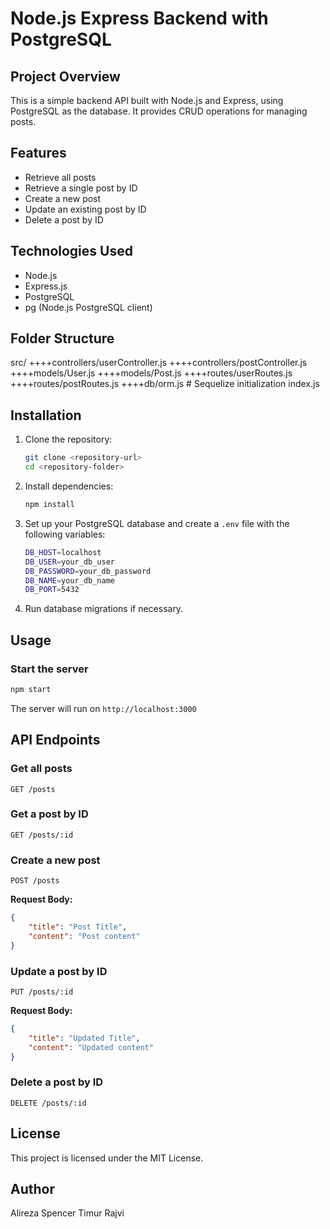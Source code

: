 # Node.js Express Backend with PostgreSQL

## Project Overview

This is a simple backend API built with Node.js and Express, using PostgreSQL as the database. It provides CRUD operations for managing posts.

## Features

-   Retrieve all posts
-   Retrieve a single post by ID
-   Create a new post
-   Update an existing post by ID
-   Delete a post by ID

## Technologies Used

-   Node.js
-   Express.js
-   PostgreSQL
-   pg (Node.js PostgreSQL client)

## Folder Structure

src/
++++controllers/userController.js
++++controllers/postController.js
++++models/User.js
++++models/Post.js
++++routes/userRoutes.js
++++routes/postRoutes.js
++++db/orm.js # Sequelize initialization
index.js

## Installation

1. Clone the repository:

    ```sh
    git clone <repository-url>
    cd <repository-folder>
    ```

2. Install dependencies:

    ```sh
    npm install
    ```

3. Set up your PostgreSQL database and create a `.env` file with the following variables:

    ```sh
    DB_HOST=localhost
    DB_USER=your_db_user
    DB_PASSWORD=your_db_password
    DB_NAME=your_db_name
    DB_PORT=5432
    ```

4. Run database migrations if necessary.

## Usage

### Start the server

```sh
npm start
```

The server will run on `http://localhost:3000`

## API Endpoints

### Get all posts

```http
GET /posts
```

### Get a post by ID

```http
GET /posts/:id
```

### Create a new post

```http
POST /posts
```

**Request Body:**

```json
{
    "title": "Post Title",
    "content": "Post content"
}
```

### Update a post by ID

```http
PUT /posts/:id
```

**Request Body:**

```json
{
    "title": "Updated Title",
    "content": "Updated content"
}
```

### Delete a post by ID

```http
DELETE /posts/:id
```

## License

This project is licensed under the MIT License.

## Author

Alireza
Spencer
Timur
Rajvi
